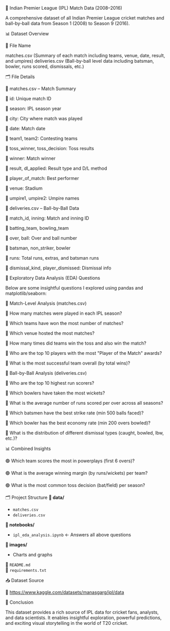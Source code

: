🏏 Indian Premier League (IPL) Match Data (2008–2016)

A comprehensive dataset of all Indian Premier League cricket matches and ball-by-ball data from Season 1 (2008) to Season 9 (2016).

📊 Dataset Overview

📁 File Name

matches.csv	(Summary of each match including teams, venue, date, result, and umpires)
deliveries.csv	(Ball-by-ball level data including batsman, bowler, runs scored, dismissals, etc.)

🗂️ File Details

📌 matches.csv – Match Summary

🔹 id: Unique match ID

🔹 season: IPL season year

🔹 city: City where match was played

🔹 date: Match date

🔹 team1, team2: Contesting teams

🔹 toss_winner, toss_decision: Toss results

🔹 winner: Match winner

🔹 result, dl_applied: Result type and D/L method

🔹 player_of_match: Best performer

🔹 venue: Stadium

🔹 umpire1, umpire2: Umpire names


📌 deliveries.csv – Ball-by-Ball Data

🔸 match_id, inning: Match and inning ID

🔸 batting_team, bowling_team

🔸 over, ball: Over and ball number

🔸 batsman, non_striker, bowler

🔸 runs: Total runs, extras, and batsman runs

🔸 dismissal_kind, player_dismissed: Dismissal info


📌 Exploratory Data Analysis (EDA) Questions

Below are some insightful questions I explored using pandas and matplotlib/seaborn:


🧠 Match-Level Analysis (matches.csv)

🔹 How many matches were played in each IPL season?

🔹 Which teams have won the most number of matches?

🔹 Which venue hosted the most matches?

🔹 How many times did teams win the toss and also win the match?

🔹 Who are the top 10 players with the most "Player of the Match" awards?

🔹 What is the most successful team overall (by total wins)?


🎯 Ball-by-Ball Analysis (deliveries.csv)

🔸 Who are the top 10 highest run scorers?

🔸 Which bowlers have taken the most wickets?

🔸 What is the average number of runs scored per over across all seasons?

🔸 Which batsmen have the best strike rate (min 500 balls faced)?

🔸 Which bowler has the best economy rate (min 200 overs bowled)?

🔸 What is the distribution of different dismissal types (caught, bowled, lbw, etc.)?


📊 Combined Insights

🟢 Which team scores the most in powerplays (first 6 overs)?

🟢 What is the average winning margin (by runs/wickets) per team?

🟢 What is the most common toss decision (bat/field) per season?




🗂 Project Structure
**📂 data/**
- `matches.csv`
- `deliveries.csv`

**📂 notebooks/**
- `ipl_eda_analysis.ipynb` ← Answers all above questions

**📂 images/**
- Charts and graphs

📄 `README.md`  
📄 `requirements.txt`



📥 Dataset Source

🔗 https://www.kaggle.com/datasets/manasgarg/ipl/data

🏁 Conclusion

This dataset provides a rich source of IPL data for cricket fans, analysts, and data scientists. It enables insightful exploration, powerful predictions, and exciting visual storytelling in the world of T20 cricket.
